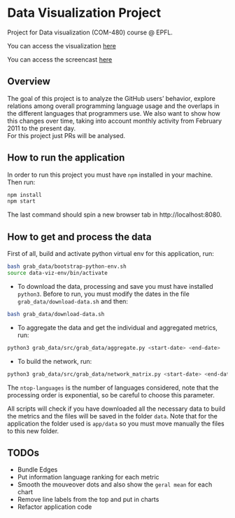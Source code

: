 # Data Visualization Project
Project for Data visualization (COM-480) course @ EPFL.

You can access the visualization [here](https://milenafilipovic.github.io/data-viz/app/)

You can access the screencast  [here](https://youtu.be/leMp6A_hgWI)

## Overview
The goal of this project is to analyze the GitHub users’ behavior, explore relations among overall programming language usage and the overlaps in the different languages that programmers use. We also want to show how this changes over time, taking into account monthly activity from February 2011 to the present day.  
For this project just PRs will be analysed.
 
## How to run the application
In order to run this project you must have `npm` installed in your machine. Then run:
```bash
npm install
npm start
```
The last command should spin a new browser tab in http://localhost:8080.


## How to get and process the data
First of all, build and activate python virtual env for this application, run:
```bash
bash grab_data/bootstrap-python-env.sh
source data-viz-env/bin/activate
```

- To download the data, processing and save you must have installed `python3`. Before to run, you must modify the dates in the file `grab_data/download-data.sh` and then:
```bash
bash grab_data/download-data.sh
``` 
- To aggregate the data and get the individual and aggregated metrics, run:
```bash
python3 grab_data/src/grab_data/aggregate.py <start-date> <end-date>
``` 

- To build the network, run:
```bash
python3 grab_data/src/grab_data/network_matrix.py <start-date> <end-date> <ntop-languages>
``` 
The `ntop-languages` is the number of languages considered, note that the processing order is exponential, so be careful to choose this parameter. 

All scripts will check if you have downloaded all the necessary data to build the metrics and the files will be saved in the folder `data`.
Note that for the application the folder used is `app/data` so you must move manually the files to this new folder.

## TODOs

- Bundle Edges
- Put information language ranking for each metric
- Smooth the mouveover dots and also show the `geral mean` for each chart
- Remove line labels from the top and put in charts
- Refactor application code
  
